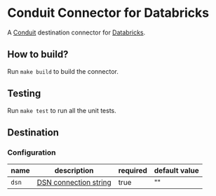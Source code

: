# Conduit Connector for Databricks
A [Conduit](https://conduit.io) destination connector for [Databricks](https://www.databricks.com/).

## How to build?
Run `make build` to build the connector.

## Testing
Run `make test` to run all the unit tests.

## Destination

### Configuration

| name  | description                                                                                                            | required | default value |
|-------|------------------------------------------------------------------------------------------------------------------------|----------|---------------|
| `dsn` | [DSN connection string](https://docs.databricks.com/dev-tools/go-sql-driver.html#connect-with-a-dsn-connection-string) | true     | ""            |

